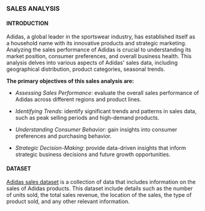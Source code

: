 ### SALES ANALYSIS
#### INTRODUCTION
Adidas, a global leader in the sportswear industry, has established itself as a household name with its innovative products and strategic marketing. Analyzing the sales performance of Adidas is crucial to understanding its market position, consumer preferences, and overall business health. This analysis delves into various aspects of Adidas' sales data, including geographical distribution, product categories, seasonal trends.

****The primary objectives of this sales analysis are:****

- *Assessing Sales Performance*: evaluate the overall sales performance of Adidas across different regions and product lines.

- *Identifying Trends*: identify significant trends and patterns in sales data, such as peak selling periods and high-demand products.

- *Understanding Consumer Behavior*: gain insights into consumer preferences and purchasing behavior.

- *Strategic Decision-Making*: provide data-driven insights that inform strategic business decisions and future growth opportunities.

#### DATASET
[Adidas sales dataset](https://www.kaggle.com/datasets/heemalichaudhari/adidas-sales-dataset/data) is a collection of data that includes information on the sales of Adidas products. This dataset include details such as the number of units sold, the total sales revenue, the location of the sales, the type of product sold, and any other relevant information.
